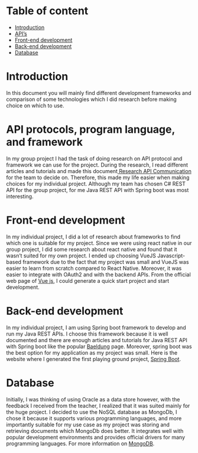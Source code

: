 # Table of content 



- [Introduction](#introduction)
- [API’s](#api's)
- [Front-end development](#front-end-development)
- [Back-end development](#back-end-development)
- [Database](#database)


































# Introduction

In this document you will mainly find different development frameworks and comparison of some technologies which I did research before making choice on which to use. 




# API protocols, program language, and framework

In my group project I had the task of doing research on API protocol and framework we can use for the project. 
During the research, I read different articles and tutorials and made this document[ Research API Communication](https://docs.google.com/document/d/1vNq7vkWBH8nGBNXJI2bwtmQqz1PVfkcMMpw9jukkOkc/edit) for the team to decide on. 
Therefore, this made my life easier when making choices for my individual project. Although my team has chosen C# REST API for the group project, for me Java REST API with Spring boot was most interesting.


# Front-end development

In my individual project, I did a lot of research about frameworks to find which one is suitable for my project.
Since we were using react native in our group project, I did some research about react native and found that it wasn’t suited for my own project. 
I ended up choosing VueJS Javascript-based framework due to the fact that my project was small and VueJS was easier to learn from scratch compared to React Native. Moreover, it was easier to integrate with OAuth2 and with the backend APIs. 
From the official web page of [Vue js](https://vuejs.org/), I could generate a quick start project and start development.



# Back-end development

In my individual project, I am using Spring boot framework to develop and run my Java REST APIs.
I choose this framework because it is well documented and there are enough articles and tutorials for Java REST API with Spring boot like the popular [Baeldung](https://www.baeldung.com/) page. 
Moreover, spring boot was the best option for my application as my project was small. Here is the website where I generated the first playing ground project, [Spring Boot](https://spring.io/projects/spring-boot).


 
# Database

Initially, I was thinking of using Oracle as a data store however, with the feedback I received from the teacher, I realized that it was suited mainly for the huge project. 
I decided to use the NoSQL database as MongoDb, I chose it because it supports various programming languages, and more importantly suitable for my use case as my project was storing and retrieving documents which MongoDb does better. 
It integrates well with popular development environments and provides official drivers for many programming languages. For more information on [MongoDB](https://www.mongodb.com/).
